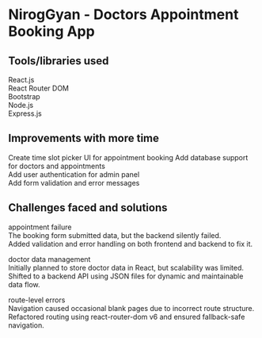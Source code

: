 # NirogGyan - Doctors Appointment Booking App

## Tools/libraries used

React.js  
React Router DOM  
Bootstrap   
Node.js  
Express.js  

## Improvements with more time

Create time slot picker UI for appointment booking
Add database support for doctors and appointments  
Add user authentication for admin panel  
Add form validation and error messages    

## Challenges faced and solutions

appointment failure  
The booking form submitted data, but the backend silently failed.  
Added validation and error handling on both frontend and backend to fix it.

doctor data management  
Initially planned to store doctor data in React, but scalability was limited.  
Shifted to a backend API using JSON files for dynamic and maintainable data flow.

route-level errors  
Navigation caused occasional blank pages due to incorrect route structure.  
Refactored routing using react-router-dom v6 and ensured fallback-safe navigation.